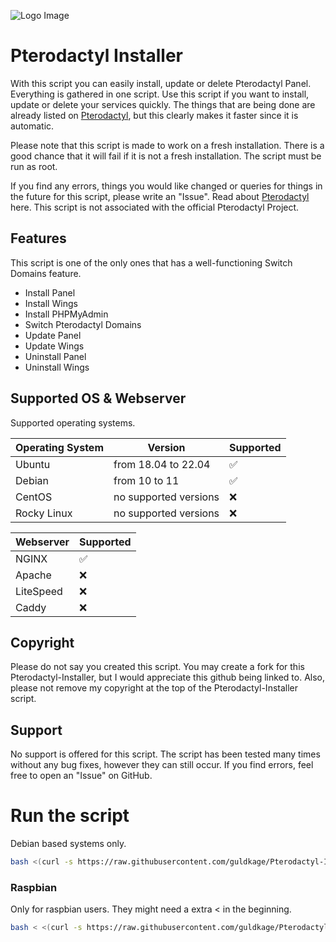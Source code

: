 ![Logo Image](https://github.com/guldkage/Pterodactyl-Installer/blob/main/configs/installer.png?raw=true)


# Pterodactyl Installer

With this script you can easily install, update or delete Pterodactyl Panel. Everything is gathered in one script.
Use this script if you want to install, update or delete your services quickly. The things that are being done are already listed on [Pterodactyl](https://pterodactyl.io/), but this clearly makes it faster since it is automatic.

Please note that this script is made to work on a fresh installation. There is a good chance that it will fail if it is not a fresh installation.
The script must be run as root.

If you find any errors, things you would like changed or queries for things in the future for this script, please write an "Issue".
Read about [Pterodactyl](https://pterodactyl.io/) here. This script is not associated with the official Pterodactyl Project.

## Features
This script is one of the only ones that has a well-functioning Switch Domains feature.

- Install Panel
- Install Wings
- Install PHPMyAdmin
- Switch Pterodactyl Domains
- Update Panel
- Update Wings
- Uninstall Panel
- Uninstall Wings

## Supported OS & Webserver
Supported operating systems.

| Operating System | Version               | Supported                          |
| ---------------- | ----------------------| ---------------------------------- |
| Ubuntu           | from 18.04 to 22.04   | :white_check_mark:                 |
| Debian           | from 10 to 11         | :white_check_mark:                 |
| CentOS           | no supported versions | :x:                                |
| Rocky Linux      | no supported versions | :x:                                |

| Webserver        | Supported           |
| ---------------- | --------------------| 
| NGINX            | :white_check_mark:  |
| Apache           | :x:                 |
| LiteSpeed        | :x:                 |
| Caddy            | :x:                 |

## Copyright
Please do not say you created this script. You may create a fork for this Pterodactyl-Installer, but I would appreciate this github being linked to.
Also, please not remove my copyright at the top of the Pterodactyl-Installer script.

## Support
No support is offered for this script.
The script has been tested many times without any bug fixes, however they can still occur.
If you find errors, feel free to open an "Issue" on GitHub.

# Run the script
Debian based systems only.
```bash
bash <(curl -s https://raw.githubusercontent.com/guldkage/Pterodactyl-Installer/main/installer.sh)
```

### Raspbian
Only for raspbian users. They might need a extra < in the beginning.
```bash
bash < <(curl -s https://raw.githubusercontent.com/guldkage/Pterodactyl-Installer/main/installer.sh)
```
